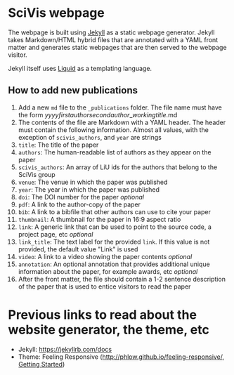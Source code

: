 # SciVis webpage
The webpage is built using [Jekyll](https://jekyllrb.com/docs) as a static webpage generator.  Jekyll takes Markdown/HTML hybrid files that are annotated with a YAML front matter and generates static webpages that are then served to the webpage visitor.

Jekyll itself uses [Liquid](https://jekyllrb.com/docs) as a templating language.

## How to add new publications
 1. Add a new `md` file to the `_publications` folder.  The file name must have the form *yyyy*_*firstauthor*_*secondauthor*_*workingtitle*.md
 1. The contents of the file are Markdown with a YAML header.  The header must contain the following information.  Almost all values, with the exception of `scivis_authors`, and `year` are strings
   1. `title`:  The title of the paper
   1. `authors`:  The human-readable list of authors as they appear on the paper
   1. `scivis_authors`:  An array of LiU ids for the authors that belong to the SciVis group
   1. `venue`:  The venue in which the paper was published
   1. `year`:  The year in which the paper was published
   1. `doi`:  The DOI number for the paper *optional*
   1. `pdf`:  A link to the author-copy of the paper
   1. `bib`:  A link to a bibfile that other authors can use to cite your paper
   1. `thumbnail`:  A thumbnail for the paper in 16:9 aspect ratio
   1. `link`:  A generic link that can be used to point to the source code, a project page, etc *optional*
   1. `link_title`:  The text label for the provided `link`.  If this value is not provided, the default value "Link" is used
   1. `video`:  A link to a video showing the paper contents *optional*
   1. `annotation`:  An optional annotation that provides additional unique information about the paper, for example awards, etc *optional*
   1. After the front matter, the file should contain a 1-2 sentence description of the paper that is used to entice visitors to read the paper


# Previous links to read about the website generator, the theme, etc
 - Jekyll: https://jekyllrb.com/docs
 - Theme: Feeling Responsive (http://phlow.github.io/feeling-responsive/, [Getting Started](https://www.youtube.com/embed/3b5zCFSmVvU))
